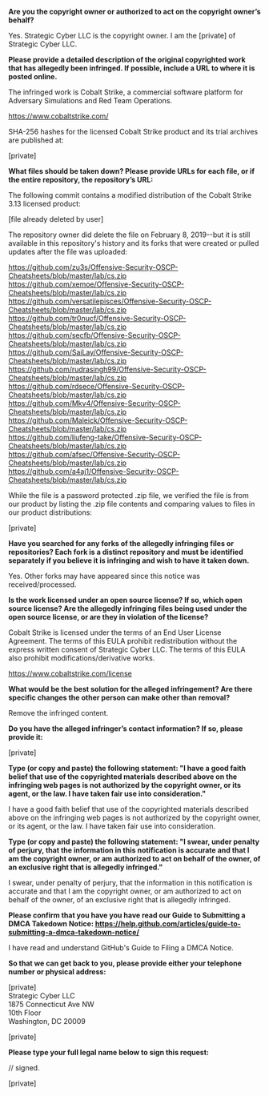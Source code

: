 **Are you the copyright owner or authorized to act on the copyright
owner’s behalf?**

Yes. Strategic Cyber LLC is the copyright owner. I am the [private] of
Strategic Cyber LLC.

**Please provide a detailed description of the original copyrighted
work that has allegedly been infringed. If possible, include a URL to
where it is posted online.**

The infringed work is Cobalt Strike, a commercial software platform
for Adversary Simulations and Red Team Operations.

https://www.cobaltstrike.com/

SHA-256 hashes for the licensed Cobalt Strike product and its trial
archives are published at:

[private]

**What files should be taken down? Please provide URLs for each file,
or if the entire repository, the repository’s URL:**

The following commit contains a modified distribution of the Cobalt
Strike 3.13 licensed product:

[file already deleted by user]

The repository owner did delete the file on February 8, 2019--but it
is still available in this repository's history and its forks that
were created or pulled updates after the file was uploaded:

https://github.com/zu3s/Offensive-Security-OSCP-Cheatsheets/blob/master/lab/cs.zip    
https://github.com/xemoe/Offensive-Security-OSCP-Cheatsheets/blob/master/lab/cs.zip  
https://github.com/versatilepisces/Offensive-Security-OSCP-Cheatsheets/blob/master/lab/cs.zip  
https://github.com/tr0nucf/Offensive-Security-OSCP-Cheatsheets/blob/master/lab/cs.zip  
https://github.com/secfb/Offensive-Security-OSCP-Cheatsheets/blob/master/lab/cs.zip  
https://github.com/SaiLay/Offensive-Security-OSCP-Cheatsheets/blob/master/lab/cs.zip  
https://github.com/rudrasingh99/Offensive-Security-OSCP-Cheatsheets/blob/master/lab/cs.zip  
https://github.com/rdsece/Offensive-Security-OSCP-Cheatsheets/blob/master/lab/cs.zip  
https://github.com/Mkv4/Offensive-Security-OSCP-Cheatsheets/blob/master/lab/cs.zip  
https://github.com/Maleick/Offensive-Security-OSCP-Cheatsheets/blob/master/lab/cs.zip  
https://github.com/liufeng-take/Offensive-Security-OSCP-Cheatsheets/blob/master/lab/cs.zip  
https://github.com/afsec/Offensive-Security-OSCP-Cheatsheets/blob/master/lab/cs.zip  
https://github.com/a4aj1/Offensive-Security-OSCP-Cheatsheets/blob/master/lab/cs.zip

While the file is a password protected .zip file, we verified the file
is from our product by listing the .zip file contents and comparing
values to files in our product distributions:

[private]

**Have you searched for any forks of the allegedly infringing files or
repositories? Each fork is a distinct repository and must be
identified separately if you believe it is infringing and wish to have
it taken down.**

Yes. Other forks may have appeared since this notice was received/processed.

**Is the work licensed under an open source license? If so, which open
source license? Are the allegedly infringing files being used under
the open source license, or are they in violation of the license?**

Cobalt Strike is licensed under the terms of an End User License
Agreement. The terms of this EULA prohibit redistribution without the
express written consent of Strategic Cyber LLC. The terms of this EULA
also prohibit modifications/derivative works.

https://www.cobaltstrike.com/license

**What would be the best solution for the alleged infringement? Are
there specific changes the other person can make other than removal?**

Remove the infringed content.

**Do you have the alleged infringer’s contact information? If so,
please provide it:**

[private]

**Type (or copy and paste) the following statement: "I have a good
faith belief that use of the copyrighted materials described above on
the infringing web pages is not authorized by the copyright owner, or
its agent, or the law. I have taken fair use into consideration."**

I have a good faith belief that use of the copyrighted materials
described above on the infringing web pages is not authorized by the
copyright owner, or its agent, or the law. I have taken fair use into
consideration.

**Type (or copy and paste) the following statement: "I swear, under
penalty of perjury, that the information in this notification is
accurate and that I am the copyright owner, or am authorized to act on
behalf of the owner, of an exclusive right that is allegedly
infringed."**

I swear, under penalty of perjury, that the information in this
notification is accurate and that I am the copyright owner, or am
authorized to act on behalf of the owner, of an exclusive right that
is allegedly infringed.

**Please confirm that you have you have read our Guide to Submitting a
DMCA Takedown Notice:
https://help.github.com/articles/guide-to-submitting-a-dmca-takedown-notice/**

I have read and understand GitHub's Guide to Filing a DMCA Notice.

**So that we can get back to you, please provide either your telephone
number or physical address:**

[private]  
Strategic Cyber LLC  
1875 Connecticut Ave NW  
10th Floor  
Washington, DC 20009  

[private]

**Please type your full legal name below to sign this request:**

// signed.

[private]
